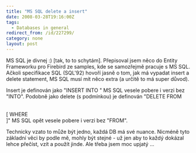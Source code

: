 ```yaml
---
title: "MS SQL delete a insert"
date: 2008-03-28T19:16:00Z
tags:
  - Databases in general
redirect_from: /id/227299/
category: none
layout: post
---
```

MS SQL je divnej :) [tak, to to schytám]. Přepisoval jsem něco do Entity Frameworku pro Firebird ze samples, kde se samozřejmě pracuje s MS SQL. Ačkoli specifikace SQL (SQL'92) hovoří jasně o tom, jak má vypadat insert a delete statement, MS SQL musí mít něco extra (a určitě to má super důvod).

Insert je definován jako "INSERT INTO <table name> <insert columns and source>" MS SQL vesele pobere i verzi bez "INTO". Podobně jako delete (s podmínkou) je definován "DELETE FROM <table name> [ WHERE <search condition> ]" MS SQL opět vesele pobere i verzi bez "FROM".

Technicky vzato to může být jedno, každá DB má své nuance. Nicméně tyto základní věci by podle mě, mohly být stejné - už jen aby to každý dokázal lehce přečíst, vzít a použít jinde. Ale třeba jsem moc upjatý ...
